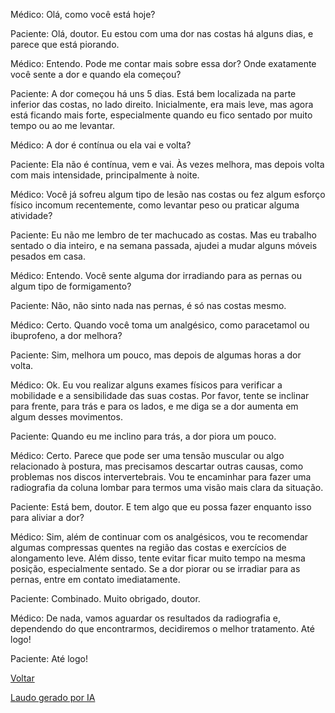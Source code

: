Médico: Olá, como você está hoje?

Paciente: Olá, doutor. Eu estou com uma dor nas costas há alguns dias, e parece que está piorando.

Médico: Entendo. Pode me contar mais sobre essa dor? Onde exatamente você sente a dor e quando ela começou?

Paciente: A dor começou há uns 5 dias. Está bem localizada na parte inferior das costas, no lado direito. Inicialmente, era mais leve, mas agora está ficando mais forte, especialmente quando eu fico sentado por muito tempo ou ao me levantar.

Médico: A dor é contínua ou ela vai e volta?

Paciente: Ela não é contínua, vem e vai. Às vezes melhora, mas depois volta com mais intensidade, principalmente à noite.

Médico: Você já sofreu algum tipo de lesão nas costas ou fez algum esforço físico incomum recentemente, como levantar peso ou praticar alguma atividade?

Paciente: Eu não me lembro de ter machucado as costas. Mas eu trabalho sentado o dia inteiro, e na semana passada, ajudei a mudar alguns móveis pesados em casa.

Médico: Entendo. Você sente alguma dor irradiando para as pernas ou algum tipo de formigamento?

Paciente: Não, não sinto nada nas pernas, é só nas costas mesmo.

Médico: Certo. Quando você toma um analgésico, como paracetamol ou ibuprofeno, a dor melhora?

Paciente: Sim, melhora um pouco, mas depois de algumas horas a dor volta.

Médico: Ok. Eu vou realizar alguns exames físicos para verificar a mobilidade e a sensibilidade das suas costas. Por favor, tente se inclinar para frente, para trás e para os lados, e me diga se a dor aumenta em algum desses movimentos.

Paciente: Quando eu me inclino para trás, a dor piora um pouco.

Médico: Certo. Parece que pode ser uma tensão muscular ou algo relacionado à postura, mas precisamos descartar outras causas, como problemas nos discos intervertebrais. Vou te encaminhar para fazer uma radiografia da coluna lombar para termos uma visão mais clara da situação.

Paciente: Está bem, doutor. E tem algo que eu possa fazer enquanto isso para aliviar a dor?

Médico: Sim, além de continuar com os analgésicos, vou te recomendar algumas compressas quentes na região das costas e exercícios de alongamento leve. Além disso, tente evitar ficar muito tempo na mesma posição, especialmente sentado. Se a dor piorar ou se irradiar para as pernas, entre em contato imediatamente.

Paciente: Combinado. Muito obrigado, doutor.

Médico: De nada, vamos aguardar os resultados da radiografia e, dependendo do que encontrarmos, decidiremos o melhor tratamento. Até logo!

Paciente: Até logo!

[Voltar](https://github.com/eqMoura01/doc-videocall)

[Laudo gerado por IA](laudo-gerado-por-ia.md)
